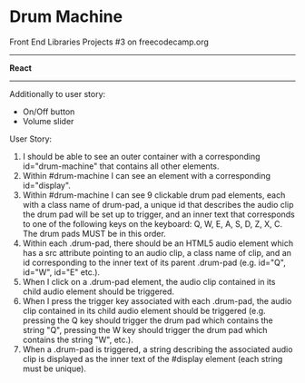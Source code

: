 # Drum Machine
Front End Libraries Projects #3 on freecodecamp.org


---

**React**

---

Additionally to user story:
- On/Off button
- Volume slider

User Story:

1. I should be able to see an outer container with a corresponding id="drum-machine" that contains all other elements.
2. Within #drum-machine I can see an element with a corresponding id="display".
3. Within #drum-machine I can see 9 clickable drum pad elements, each with a class name of drum-pad, a unique id that describes the audio clip the drum pad will be set up to trigger, and an inner text that corresponds to one of the following keys on the keyboard: Q, W, E, A, S, D, Z, X, C. The drum pads MUST be in this order.
4. Within each .drum-pad, there should be an HTML5 audio element which has a src attribute pointing to an audio clip, a class name of clip, and an id corresponding to the inner text of its parent .drum-pad (e.g. id="Q", id="W", id="E" etc.).
5. When I click on a .drum-pad element, the audio clip contained in its child audio element should be triggered.
6. When I press the trigger key associated with each .drum-pad, the audio clip contained in its child audio element should be triggered (e.g. pressing the Q key should trigger the drum pad which contains the string "Q", pressing the W key should trigger the drum pad which contains the string "W", etc.).
7. When a .drum-pad is triggered, a string describing the associated audio clip is displayed as the inner text of the #display element (each string must be unique).